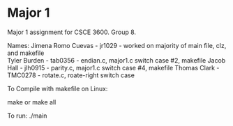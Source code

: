 # Major 1

Major 1 assignment for CSCE 3600. Group 8.

Names:  Jimena Romo Cuevas - jr1029 - worked on majority of main file, clz, and makefile  
        Tyler Burden - tab0356 - endian.c, major1.c switch case #2, makefile
	Jacob Hall - jlh0915 - parity.c, major1.c switch case #4, makefile
        Thomas Clark - TMC0278 - rotate.c, roate-right switch case

To Compile with makefile on Linux:

make or make all

To run: ./main

